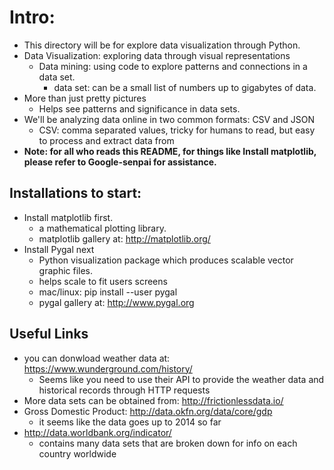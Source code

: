 # Intro:
- This directory will be for explore data visualization through Python.
- Data Visualization: exploring data through visual representations
    - Data mining: using code to explore patterns and connections in a data set.
        - data set: can be a small list of numbers up to gigabytes of data.
- More than just pretty pictures
    - Helps see patterns and significance in data sets.
- We'll be analyzing data online in two common formats: CSV and JSON
    - CSV: comma separated values, tricky for humans to read, but easy to process and extract data from 
- **Note: for all who reads this README, for things like Install matplotlib, please refer to Google-senpai for assistance.**

## Installations to start:
- Install matplotlib first.
    - a mathematical plotting library.
    - matplotlib gallery at: http://matplotlib.org/
- Install Pygal next
    - Python visualization package which produces scalable vector graphic files.
    - helps scale to fit users screens
    - mac/linux: pip install --user pygal
    - pygal gallery at: http://www.pygal.org

## Useful Links
- you can donwload weather data at: https://www.wunderground.com/history/
    - Seems like you need to use their API to provide the weather data and historical records through HTTP requests
- More data sets can be obtained from: http://frictionlessdata.io/
- Gross Domestic Product: http://data.okfn.org/data/core/gdp
    - it seems like the data goes up to 2014 so far
- http://data.worldbank.org/indicator/
    - contains many data sets that are broken down for info on each country worldwide    